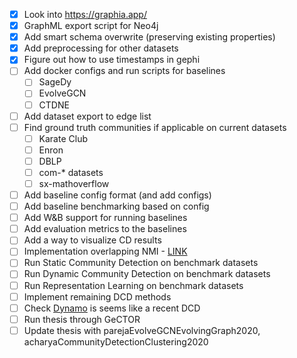 - [x] Look into https://graphia.app/
- [x] GraphML export script for Neo4j
- [x] Add smart schema overwrite (preserving existing properties)
- [x] Add preprocessing for other datasets
- [x] Figure out how to use timestamps in gephi
- [ ] Add docker configs and run scripts for baselines
  - [ ] SageDy
  - [ ] EvolveGCN
  - [ ] CTDNE
- [ ] Add dataset export to edge list
- [ ] Find ground truth communities if applicable on current datasets
  - [ ] Karate Club
  - [ ] Enron
  - [ ] DBLP
  - [ ] com-* datasets
  - [ ] sx-mathoverflow
- [ ] Add baseline config format (and add configs)
- [ ] Add baseline benchmarking based on config
- [ ] Add W&B support for running baselines
- [ ] Add evaluation metrics to the baselines
- [ ] Add a way to visualize CD results
- [ ] Implementation overlapping NMI - [LINK](https://github.com/ponxosio/pyonmi)
- [ ] Run Static Community Detection on benchmark datasets
- [ ] Run Dynamic Community Detection on benchmark datasets
- [ ] Run Representation Learning on benchmark datasets
- [ ] Implement remaining DCD methods
- [ ] Check [Dynamo](https://github.com/nogrady/dynamo) is seems like a recent DCD 
- [ ] Run thesis through GeCTOR 
- [ ] Update thesis with parejaEvolveGCNEvolvingGraph2020, acharyaCommunityDetectionClustering2020
